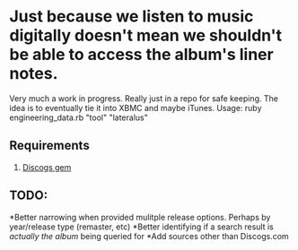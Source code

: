 # Just because we listen to music digitally doesn't mean we shouldn't be able to access the album's liner notes.

Very much a work in progress.  Really just in a repo for safe keeping.  The idea is to eventually tie it into XBMC and maybe iTunes.
Usage:
    ruby engineering_data.rb "tool" "lateralus"

## Requirements
1. [Discogs gem](https://github.com/buntine/discogs.git)

## TODO:
*Better narrowing when provided mulitple release options. Perhaps by year/release type (remaster, etc)
*Better identifying if a search result is *actually the album* being queried for
*Add sources other than Discogs.com
